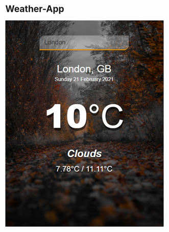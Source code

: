 # Weather-App

![](https://github.com/Thiago-Batista-da-Silva-Oliveira/Weather-App/blob/main/Weather-App.png)

